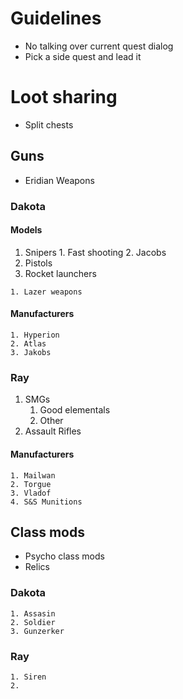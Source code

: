 # Guidelines
* No talking over current quest dialog
* Pick a side quest and lead it


# Loot sharing
* Split chests


## Guns
* Eridian Weapons

### Dakota
#### Models
  1. Snipers
  	1. Fast shooting
  	2. Jacobs
  2. Pistols
  3. Rocket launchers

	1. Lazer weapons

#### Manufacturers
	1. Hyperion
	2. Atlas
	3. Jakobs

### Ray 
1. SMGs
	1. Good elementals
	2. Other
2. Assault Rifles

#### Manufacturers
	1. Mailwan
	2. Torgue 
	3. Vladof
	4. S&S Munitions


## Class mods
* Psycho class mods
* Relics

### Dakota
	1. Assasin
	2. Soldier
	3. Gunzerker
### Ray
	1. Siren
	2. 

